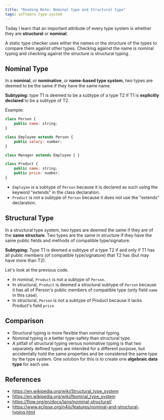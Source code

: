 ```yaml
---
title: "Reading Note: Nominal type and Structural type"
tags: software type-system
---
```


Today I learn that an important attribute of every type system is whether they are **structural** or **nominal**.

A static type checker uses either the names or the structure of the types to compare them against other types. Checking against the name is nominal typing and checking against the structure is structural typing.

## Nominal Type

In a **nominal**, or **nominative**, or **name-based type system**, two types are deemed to be the same if they have the same name.

**Subtyping:** type T1 is deemed to be a subtype of a type T2 if T1 is **explicitly declared** to be a subtype of T2.

Example:

```js
class Person {
    public name: string;
}

class Employee extends Person {
    public salary: number;
}

class Manager extends Employee { }

class Product {
    public name: string;
    public price: number;
}
```

- `Employee` is a subtype of `Person` because it is declared as such using the keyword "extends" in the class declaration.
- `Product` is not a subtype of `Person` because it does not use the "extends" declaration.

## Structural Type

In a structural type system, two types are deemed the same if they are of the **same structure**. Two types are the same in structure if they have the same public fields and methods of compatible type/signature.

**Subtyping:** Type T1 is deemed a subtype of a type T2 if and only if T1 has all public members (of compatible type/signature) that T2 has (but may have more than T2).

Let's look at the previous code.

- In nominal, `Product` is not a subtype of `Person`.
- In structural, `Product` is deemed a structural subtype of `Person` because it has all of Person's public members of compatible type (only field `name` in this case).
- In structural, `Person` is not a subtype of Product because it lacks Product's field `price`

## Comparison

- Structural typing is more flexible than nominal typing.
- Nominal typing is a better type-safety than structural type.
- A pitfall of structural typing versus nominative typing is that two separately defined types are intended for a different purpose, but accidentally hold the same properties and be considered the same type by the type system. One solution for this is to create one **algebraic data type** for each use.

## References

- <https://en.wikipedia.org/wiki/Structural_type_system>
- <https://en.wikipedia.org/wiki/Nominal_type_system>
- <https://flow.org/en/docs/lang/nominal-structural/>
- <https://www.eclipse.org/n4js/features/nominal-and-structural-typing.html>
